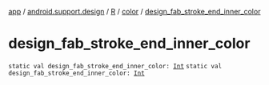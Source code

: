 [app](../../../index.md) / [android.support.design](../../index.md) / [R](../index.md) / [color](index.md) / [design_fab_stroke_end_inner_color](./design_fab_stroke_end_inner_color.md)

# design_fab_stroke_end_inner_color

`static val design_fab_stroke_end_inner_color: `[`Int`](https://kotlinlang.org/api/latest/jvm/stdlib/kotlin/-int/index.html)
`static val design_fab_stroke_end_inner_color: `[`Int`](https://kotlinlang.org/api/latest/jvm/stdlib/kotlin/-int/index.html)